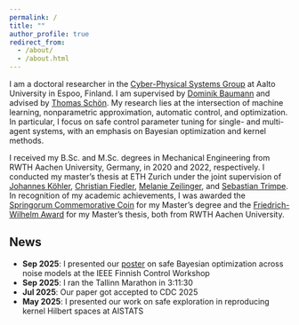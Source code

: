 ```yaml
---
permalink: /
title: ""
author_profile: true
redirect_from: 
  - /about/
  - /about.html
---
```


I am a doctoral researcher in the [Cyber-Physical Systems Group](https://www.aalto.fi/en/department-of-electrical-engineering-and-automation/cyber-physical-systems) at Aalto University in Espoo, Finland. I am supervised by [Dominik Baumann](https://baumanndominik.github.io/) and advised by [Thomas Schön](https://www.uu.se/en/contact-and-organisation/staff?query=N13-1742).
My research lies at the intersection of machine learning, nonparametric approximation, automatic control, and optimization. In particular, I focus on safe control parameter tuning for single- and multi-agent systems, with an emphasis on Bayesian optimization and kernel methods.

I received my B.Sc. and M.Sc. degrees in Mechanical Engineering from RWTH Aachen University, Germany, in 2020 and 2022, respectively. I conducted my master’s thesis at ETH Zurich under the joint supervision of [Johannes Köhler](https://scholar.google.com/citations?user=Ih4hh-8AAAAJ&hl=en), [Christian Fiedler](https://scholar.google.com/citations?user=93Qt_hgAAAAJ&hl=en), [Melanie Zeilinger](https://idsc.ethz.ch/research-zeilinger/people/person-detail.MTQyNzM3.TGlzdC8xOTI5LDg4NTM5MTE3.html), and [Sebastian Trimpe](https://www.dsme.rwth-aachen.de/cms/dsme/das-institut/team/~jlolt/prof-sebastian-trimpe/?allou=1).
In recognition of my academic achievements, I was awarded the [Springorum Commemorative Coin](https://www.maschinenbau.rwth-aachen.de/cms/maschinenbau/die-fakultaet/profil/preise-und-auszeichnungen/~dywf/springorum-denkmuenze/?Springorum-Denkmuenze=1000&lidx=1) for my Master’s degree and the [Friedrich-Wilhelm Award](https://www.dsme.rwth-aachen.de/cms/dsme/das-institut/aktuelle-meldungen/~bergpy/abdullah-tokmak-receives-friedrich-wilhelm-award/?lidx=1) for my Master’s thesis, both from RWTH Aachen University.


## News
- **Sep 2025**: I presented our [poster](/files/ACC_poster.pdf) on safe Bayesian optimization across noise models at the IEEE Finnish Control Workshop
- **Sep 2025**: I ran the Tallinn Marathon in 3:11:30
- **Jul 2025**: Our paper got accepted to CDC 2025
- **May 2025**: I presented our work on safe exploration in reproducing kernel Hilbert spaces at AISTATS

